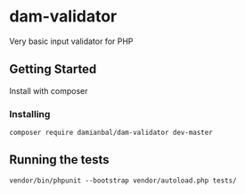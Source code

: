 # dam-validator

Very basic input validator for PHP

## Getting Started

Install with composer 

### Installing

```
composer require damianbal/dam-validator dev-master
```

## Running the tests

```
vendor/bin/phpunit --bootstrap vendor/autoload.php tests/
```

